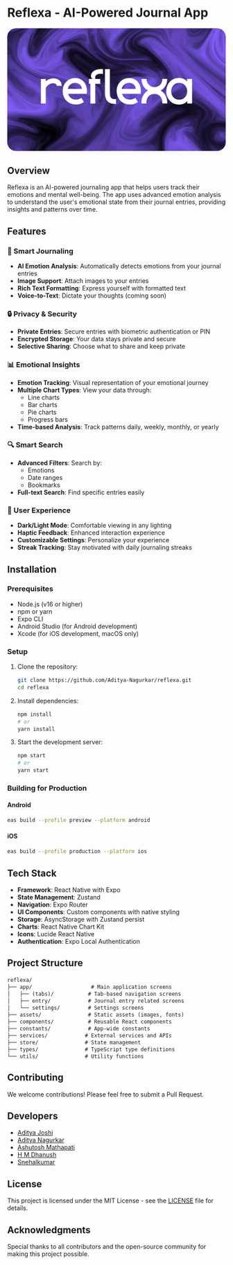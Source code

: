 # Reflexa - AI-Powered Journal App

<div align="center">
  <img src="project.png" alt="Reflexa" style="border-radius: 20px"/>
</div>

## Overview

Reflexa is an AI-powered journaling app that helps users track their emotions and mental well-being. The app uses advanced emotion analysis to understand the user's emotional state from their journal entries, providing insights and patterns over time.

## Features

### 📝 Smart Journaling
- **AI Emotion Analysis**: Automatically detects emotions from your journal entries
- **Image Support**: Attach images to your entries
- **Rich Text Formatting**: Express yourself with formatted text
- **Voice-to-Text**: Dictate your thoughts (coming soon)

### 🔒 Privacy & Security
- **Private Entries**: Secure entries with biometric authentication or PIN
- **Encrypted Storage**: Your data stays private and secure
- **Selective Sharing**: Choose what to share and keep private

### 📊 Emotional Insights
- **Emotion Tracking**: Visual representation of your emotional journey
- **Multiple Chart Types**: View your data through:
  - Line charts
  - Bar charts
  - Pie charts
  - Progress bars
- **Time-based Analysis**: Track patterns daily, weekly, monthly, or yearly

### 🔍 Smart Search
- **Advanced Filters**: Search by:
  - Emotions
  - Date ranges
  - Bookmarks
- **Full-text Search**: Find specific entries easily

### 📱 User Experience
- **Dark/Light Mode**: Comfortable viewing in any lighting
- **Haptic Feedback**: Enhanced interaction experience
- **Customizable Settings**: Personalize your experience
- **Streak Tracking**: Stay motivated with daily journaling streaks

## Installation

### Prerequisites
- Node.js (v16 or higher)
- npm or yarn
- Expo CLI
- Android Studio (for Android development)
- Xcode (for iOS development, macOS only)

### Setup
1. Clone the repository:
   ```bash
   git clone https://github.com/Aditya-Nagurkar/reflexa.git
   cd reflexa
   ```

2. Install dependencies:
   ```bash
   npm install
   # or
   yarn install
   ```

3. Start the development server:
   ```bash
   npm start
   # or
   yarn start
   ```

### Building for Production

#### Android
```bash
eas build --profile preview --platform android
```

#### iOS
```bash
eas build --profile production --platform ios
```

## Tech Stack

- **Framework**: React Native with Expo
- **State Management**: Zustand
- **Navigation**: Expo Router
- **UI Components**: Custom components with native styling
- **Storage**: AsyncStorage with Zustand persist
- **Charts**: React Native Chart Kit
- **Icons**: Lucide React Native
- **Authentication**: Expo Local Authentication

## Project Structure

```
reflexa/
├── app/                   # Main application screens
│   ├── (tabs)/           # Tab-based navigation screens
│   ├── entry/            # Journal entry related screens
│   └── settings/         # Settings screens
├── assets/               # Static assets (images, fonts)
├── components/           # Reusable React components
├── constants/            # App-wide constants
├── services/            # External services and APIs
├── store/               # State management
├── types/               # TypeScript type definitions
└── utils/               # Utility functions
```

## Contributing

We welcome contributions! Please feel free to submit a Pull Request.

## Developers

- [Aditya Joshi](https://github.com/Adityaj08)
- [Aditya Nagurkar](https://github.com/Aditya-Nagurkar)
- [Ashutosh Mathapati](https://github.com/Ashutosh-Mathapati)
- [H M Dhanush](https://github.com/Dhanushiremath)
- [Snehalkumar](https://github.com/snehal1616)


## License

This project is licensed under the MIT License - see the [LICENSE](LICENSE) file for details.

## Acknowledgments

Special thanks to all contributors and the open-source community for making this project possible. 
